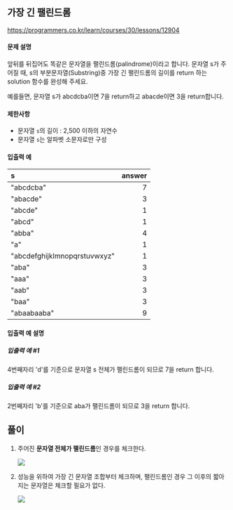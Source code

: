 ## 가장 긴 팰린드롬

https://programmers.co.kr/learn/courses/30/lessons/12904

#### 문제 설명

앞뒤를 뒤집어도 똑같은 문자열을 팰린드롬(palindrome)이라고 합니다.
문자열 s가 주어질 때, s의 부분문자열(Substring)중 가장 긴 팰린드롬의 길이를 return 하는 solution 함수를 완성해 주세요.

예를들면, 문자열 s가 abcdcba이면 7을 return하고 abacde이면 3을 return합니다.

#### 제한사항

* 문자열 `s`의 길이 : 2,500 이하의 자연수
* 문자열 `s`는 알파벳 소문자로만 구성

#### 입출력 예

| s | answer |
| :--- | ---: |
| "abcdcba" | 7 |
| "abacde" | 3 |
| "abcde" | 1 |
| "abcd" | 1 |
| "abba" | 4 |
| "a" | 1 |
| "abcdefghijklmnopqrstuvwxyz" | 1 |
| "aba" | 3 |
| "aaa" | 3 |
| "aab" | 3 |
| "baa" | 3 |
| "abaabaaba" | 9 |

#### 입출력 예 설명

##### 입출력 예 #1

4번째자리 'd'를 기준으로 문자열 s 전체가 팰린드롬이 되므로 7을 return 합니다.

##### 입출력 예 #2

2번째자리 'b'를 기준으로 aba가 팰린드롬이 되므로 3을 return 합니다.

## 풀이

1. 주어진 **문자열 전체가 팰린드롬**인 경우를 체크한다.

    ![](https://i.imgur.com/b1AdX4r.png)

2. 성능을 위하여 가장 긴 문자열 조합부터 체크하며, 팰린드롬인 경우 그 이후의 짧아지는 문자열은 체크할 필요가 없다.

    ![](https://i.imgur.com/2hoXdil.png)